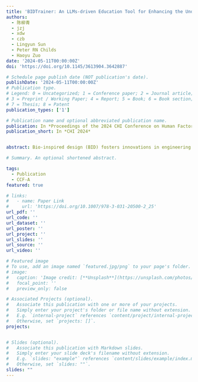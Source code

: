 ```yaml
---
title: 'BIDTrainer: An LLMs-driven Education Tool for Enhancing the Understanding and Reasoning in Bio-inspired Design'
authors:
  - 陈柳青
  - jzj
  - xdw
  - czb
  - Lingyun Sun
  - Peter RN Childs
  - Haoyu Zuo
date: '2024-05-11T00:00:00Z'
doi: 'https://doi.org/10.1145/3613904.3642887'

# Schedule page publish date (NOT publication's date).
publishDate: '2024-05-11T00:00:00Z'
# Publication type.
# Legend: 0 = Uncategorized; 1 = Conference paper; 2 = Journal article;
# 3 = Preprint / Working Paper; 4 = Report; 5 = Book; 6 = Book section;
# 7 = Thesis; 8 = Patent
publication_types: ['1']

# Publication name and optional abbreviated publication name.
publication: In *Proceedings of the 2024 CHI Conference on Human Factors in Computing Systems*
publication_short: In *CHI 2024*


abstract: Bio-inspired design (BID) fosters innovations in engineering. Learning BID is crucial for developing multidisciplinary innovation skills of designers and engineers. Current BID education aims to enhance learners’ understanding and analogical reasoning skills. However, it often heavily relies on the teachers’ expertise. When learners pursue independent learning using some educational tools, they face challenges in understanding and reasoning practice within this multidisciplinary field. Additionally, evaluating their learning outcomes comprehensively becomes problematic. Addressing these challenges, we introduce a LLMs-driven BID education method based on a structured ontology and three strategies:enhancing understanding through LLMs-enpowered "learning by asking", assisting reasoning by providing hints and feedback, and assessing learning outcomes through benchmarking against existing BID cases. Implementing the method, we developed BIDTrainer, a BID education tool. User studies indicate that learners using BIDTrainer understood BID knowledge better, reason faster with higher interactivity than the baseline, and BIDTrainer assessed the learning outcomes consistent with experts.

# Summary. An optional shortened abstract.

tags:
  - Publication
  - CCF-A
featured: true

# links:
#   - name: Paper Link
#     url: 'https://doi.org/10.1007/978-3-031-20500-2_25'
url_pdf: ''
url_code: ''
url_dataset: ''
url_poster: ''
url_project: ''
url_slides: ''
url_source: ''
url_video: ''

# Featured image
# To use, add an image named `featured.jpg/png` to your page's folder.
# image:
#   caption: 'Image credit: [**Unsplash**](https://unsplash.com/photos/pLCdAaMFLTE)'
#   focal_point: ''
#   preview_only: false

# Associated Projects (optional).
#   Associate this publication with one or more of your projects.
#   Simply enter your project's folder or file name without extension.
#   E.g. `internal-project` references `content/project/internal-project/index.md`.
#   Otherwise, set `projects: []`.
projects:


# Slides (optional).
#   Associate this publication with Markdown slides.
#   Simply enter your slide deck's filename without extension.
#   E.g. `slides: "example"` references `content/slides/example/index.md`.
#   Otherwise, set `slides: ""`.
slides: ""
---
```


<!-- {{% callout note %}}
Click the _Cite_ button above to demo the feature to enable visitors to import publication metadata into their reference management software.
{{% /callout %}}

Supplementary notes can be added here, including [code and math](https://wowchemy.com/docs/content/writing-markdown-latex/). -->